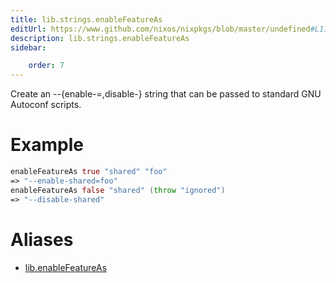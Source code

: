 ```yaml
---
title: lib.strings.enableFeatureAs
editUrl: https://www.github.com/nixos/nixpkgs/blob/master/undefined#L1161C21
description: lib.strings.enableFeatureAs
sidebar:

    order: 7
---
```


Create an --{enable-<feat>=<value>,disable-<feat>} string that can be passed to
standard GNU Autoconf scripts.

# Example

```nix
enableFeatureAs true "shared" "foo"
=> "--enable-shared=foo"
enableFeatureAs false "shared" (throw "ignored")
=> "--disable-shared"
```


# Aliases

- [lib.enableFeatureAs](/nix-doc-comments/reference/lib/lib-enablefeatureas)


